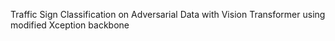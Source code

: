 Traffic Sign Classification on Adversarial Data with Vision Transformer using modified Xception backbone
